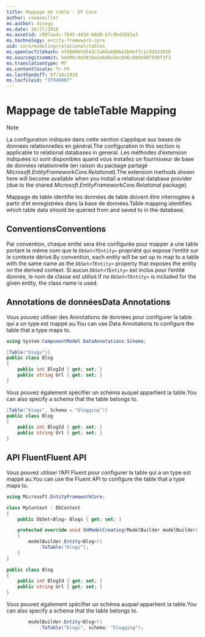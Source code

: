 ```yaml
---
title: Mappage de table - EF Core
author: rowanmiller
ms.author: divega
ms.date: 10/27/2016
ms.assetid: c807aa4c-7845-443d-b8d0-bfc9b42691a3
ms.technology: entity-framework-core
uid: core/modeling/relational/tables
ms.openlocfilehash: ef6080b5d543c2a68a680be2b9effc1c9d531030
ms.sourcegitcommit: bdd06c9a591ba5e6d6a3ec046c80de98f598f3f3
ms.translationtype: MT
ms.contentlocale: fr-FR
ms.lasthandoff: 07/10/2018
ms.locfileid: "37949007"
---
```

# <a name="table-mapping"></a><span data-ttu-id="1e366-102">Mappage de table</span><span class="sxs-lookup"><span data-stu-id="1e366-102">Table Mapping</span></span>

> [!NOTE]  
> <span data-ttu-id="1e366-103">La configuration indiquée dans cette section s’applique aux bases de données relationnelles en général.</span><span class="sxs-lookup"><span data-stu-id="1e366-103">The configuration in this section is applicable to relational databases in general.</span></span> <span data-ttu-id="1e366-104">Les méthodes d’extension indiquées ici sont disponibles quand vous installez un fournisseur de base de données relationnelle (en raison du package partagé *Microsoft.EntityFrameworkCore.Relational*).</span><span class="sxs-lookup"><span data-stu-id="1e366-104">The extension methods shown here will become available when you install a relational database provider (due to the shared *Microsoft.EntityFrameworkCore.Relational* package).</span></span>

<span data-ttu-id="1e366-105">Mappage de table identifie les données de table doivent être interrogées à partir d’et enregistrées dans la base de données.</span><span class="sxs-lookup"><span data-stu-id="1e366-105">Table mapping identifies which table data should be queried from and saved to in the database.</span></span>

## <a name="conventions"></a><span data-ttu-id="1e366-106">Conventions</span><span class="sxs-lookup"><span data-stu-id="1e366-106">Conventions</span></span>

<span data-ttu-id="1e366-107">Par convention, chaque entité sera être configurée pour mapper à une table portant le même nom que le `DbSet<TEntity>` propriété qui expose l’entité sur le contexte dérivé.</span><span class="sxs-lookup"><span data-stu-id="1e366-107">By convention, each entity will be set up to map to a table with the same name as the `DbSet<TEntity>` property that exposes the entity on the derived context.</span></span> <span data-ttu-id="1e366-108">Si aucun `DbSet<TEntity>` est inclus pour l’entité donnée, le nom de classe est utilisé.</span><span class="sxs-lookup"><span data-stu-id="1e366-108">If no `DbSet<TEntity>` is included for the given entity, the class name is used.</span></span>

## <a name="data-annotations"></a><span data-ttu-id="1e366-109">Annotations de données</span><span class="sxs-lookup"><span data-stu-id="1e366-109">Data Annotations</span></span>

<span data-ttu-id="1e366-110">Vous pouvez utiliser des Annotations de données pour configurer la table qui a un type est mappé au.</span><span class="sxs-lookup"><span data-stu-id="1e366-110">You can use Data Annotations to configure the table that a type maps to.</span></span>

``` csharp
using System.ComponentModel.DataAnnotations.Schema;
```
``` csharp
[Table("blogs")]
public class Blog
{
    public int BlogId { get; set; }
    public string Url { get; set; }
}
```

<span data-ttu-id="1e366-111">Vous pouvez également spécifier un schéma auquel appartient la table.</span><span class="sxs-lookup"><span data-stu-id="1e366-111">You can also specify a schema that the table belongs to.</span></span>

``` csharp
[Table("blogs", Schema = "blogging")]
public class Blog
{
    public int BlogId { get; set; }
    public string Url { get; set; }
}
```

## <a name="fluent-api"></a><span data-ttu-id="1e366-112">API Fluent</span><span class="sxs-lookup"><span data-stu-id="1e366-112">Fluent API</span></span>

<span data-ttu-id="1e366-113">Vous pouvez utiliser l’API Fluent pour configurer la table qui a un type est mappé au.</span><span class="sxs-lookup"><span data-stu-id="1e366-113">You can use the Fluent API to configure the table that a type maps to.</span></span>

``` csharp
using Microsoft.EntityFrameworkCore;
```
``` csharp
class MyContext : DbContext
{
    public DbSet<Blog> Blogs { get; set; }

    protected override void OnModelCreating(ModelBuilder modelBuilder)
    {
        modelBuilder.Entity<Blog>()
            .ToTable("blogs");
    }
}

public class Blog
{
    public int BlogId { get; set; }
    public string Url { get; set; }
}
```

<span data-ttu-id="1e366-114">Vous pouvez également spécifier un schéma auquel appartient la table.</span><span class="sxs-lookup"><span data-stu-id="1e366-114">You can also specify a schema that the table belongs to.</span></span>

<!-- [!code-csharp[Main](samples/core/relational/Modeling/FluentAPI/Samples/Relational/TableAndSchema.cs?highlight=2)] -->
``` csharp
        modelBuilder.Entity<Blog>()
            .ToTable("blogs", schema: "blogging");
```
